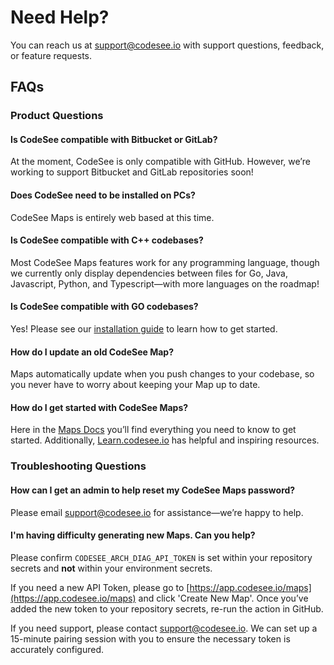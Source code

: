 # Need Help?

You can reach us at [support@codesee.io](mailto:support@codesee.io) with support questions, feedback, or feature requests.


## FAQs

### Product Questions

#### Is CodeSee compatible with Bitbucket or GitLab?

At the moment, CodeSee is only compatible with GitHub. However, we’re working to support Bitbucket and GitLab repositories soon! 


#### Does CodeSee need to be installed on PCs?

CodeSee Maps is entirely web based at this time. 


#### Is CodeSee compatible with C++ codebases?

Most CodeSee Maps features work for any programming language, though we currently only display dependencies between files for Go, Java, Javascript, Python, and Typescript—with more languages on the roadmap!


#### Is CodeSee compatible with GO codebases?

Yes! Please see our [installation guide](https://docs.codesee.io/en/latest/installation/) to learn how to get started.


#### How do I update an old CodeSee Map?

Maps automatically update when you push changes to your codebase, so you never have to worry about keeping your Map up to date.


#### How do I get started with CodeSee Maps?

Here in the [Maps Docs](https://docs.codesee.io/en/latest/) you’ll find everything you need to know to get started. Additionally, [Learn.codesee.io](https://learn.codesee.io/) has helpful and inspiring resources.


### Troubleshooting Questions

#### How can I get an admin to help reset my CodeSee Maps password?

Please email [support@codesee.io](mailto:support@codesee.io) for assistance—we’re happy to help.


#### I'm having difficulty generating new Maps. Can you help?

Please confirm `CODESEE_ARCH_DIAG_API_TOKEN` is set within your repository secrets and **not** within your environment secrets. 

If you need a new API Token, please go to [https://app.codesee.io/maps](https://app.codesee.io/maps) and click 'Create New Map'. Once you’ve added the new token to your repository secrets, re-run the action in GitHub.

If you need support, please contact [support@codesee.io](mailto:support@codesee.io). We can set up a 15-minute pairing session with you to ensure the necessary token is accurately configured. 
